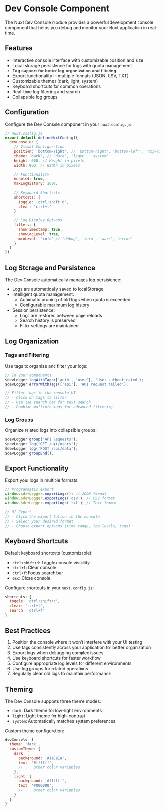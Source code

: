 # Dev Console Component

The Nuxt Dev Console module provides a powerful development console component that helps you debug and monitor your Nuxt application in real-time.

## Features

- Interactive console interface with customizable position and size
- Local storage persistence for logs with quota management
- Tag support for better log organization and filtering
- Export functionality in multiple formats (JSON, CSV, TXT)
- Customizable themes (dark, light, system)
- Keyboard shortcuts for common operations
- Real-time log filtering and search
- Collapsible log groups

## Configuration

Configure the Dev Console component in your `nuxt.config.js`:

```js
// nuxt.config.js
export default defineNuxtConfig({
  devConsole: {
    // Visual Configuration
    position: 'bottom-right', // 'bottom-right', 'bottom-left', 'top-right', 'top-left'
    theme: 'dark', // 'dark', 'light', 'system'
    height: 600, // Height in pixels
    width: 800, // Width in pixels
    
    // Functionality
    enabled: true,
    maxLogHistory: 1000,
    
    // Keyboard Shortcuts
    shortcuts: {
      toggle: 'ctrl+shift+d',
      clear: 'ctrl+l'
    },
    
    // Log Display Options
    filters: {
      showTimestamp: true,
      showLogLevel: true,
      minLevel: 'info' // 'debug', 'info', 'warn', 'error'
    }
  }
})
```

## Log Storage and Persistence

The Dev Console automatically manages log persistence:

- Logs are automatically saved to localStorage
- Intelligent quota management:
  - Automatic pruning of old logs when quota is exceeded
  - Configurable maximum log history
- Session persistence:
  - Logs are restored between page reloads
  - Search history is preserved
  - Filter settings are maintained

## Log Organization

### Tags and Filtering

Use tags to organize and filter your logs:

```js
// In your components
$devLogger.logWithTags(['auth', 'user'], 'User authenticated');
$devLogger.errorWithTags(['api'], 'API request failed');

// Filter logs in the console UI
// - Click on tags to filter
// - Use the search bar for text search
// - Combine multiple tags for advanced filtering
```

### Log Groups

Organize related logs into collapsible groups:

```js
$devLogger.group('API Requests');
$devLogger.log('GET /api/users');
$devLogger.log('POST /api/data');
$devLogger.groupEnd();
```

## Export Functionality

Export your logs in multiple formats:

```js
// Programmatic export
window.$devLogger.exportLogs(); // JSON format
window.$devLogger.exportLogs('csv'); // CSV format
window.$devLogger.exportLogs('txt'); // Text format

// UI Export
// - Click the export button in the console
// - Select your desired format
// - Choose export options (time range, log levels, tags)
```

## Keyboard Shortcuts

Default keyboard shortcuts (customizable):

- `ctrl+shift+d`: Toggle console visibility
- `ctrl+l`: Clear console
- `ctrl+f`: Focus search bar
- `esc`: Close console

Configure shortcuts in your `nuxt.config.js`:

```js
shortcuts: {
  toggle: 'ctrl+shift+d',
  clear: 'ctrl+l',
  search: 'ctrl+f'
}
```

## Best Practices

1. Position the console where it won't interfere with your UI testing
2. Use tags consistently across your application for better organization
3. Export logs when debugging complex issues
4. Use keyboard shortcuts for faster workflow
5. Configure appropriate log levels for different environments
6. Use log groups for related operations
7. Regularly clear old logs to maintain performance

## Theming

The Dev Console supports three theme modes:

- `dark`: Dark theme for low-light environments
- `light`: Light theme for high-contrast
- `system`: Automatically matches system preferences

Custom theme configuration:

```js
devConsole: {
  theme: 'dark',
  customTheme: {
    dark: {
      background: '#1a1a1a',
      text: '#ffffff',
      // ... other color variables
    },
    light: {
      background: '#ffffff',
      text: '#000000',
      // ... other color variables
    }
  }
}
``` 